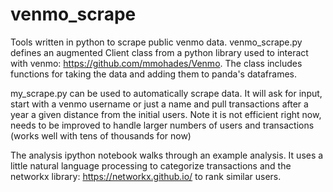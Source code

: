 # venmo_scrape
Tools written in python to scrape public venmo data. venmo_scrape.py defines an augmented Client class from a python library used to interact with venmo: https://github.com/mmohades/Venmo. The class includes functions for taking the data and adding them to panda's dataframes.

my_scrape.py can be used to automatically scrape data. It will ask for input, start with a venmo username or just a name and pull transactions after a year a given distance from the initial users. Note it is not efficient right now, needs to be improved to handle larger numbers of users and transactions (works well with tens of thousands for now) 

The analysis ipython notebook walks through an example analysis. It uses a little natural language processing to categorize transactions and the networkx library: https://networkx.github.io/ to rank similar users. 
